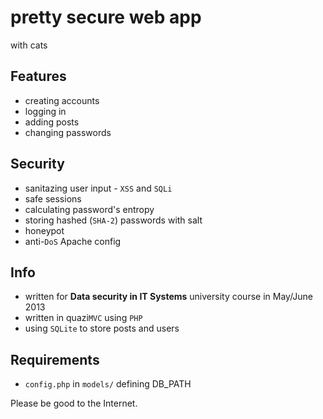 # pretty secure web app

with cats

## Features

* creating accounts
* logging in 
* adding posts
* changing passwords

## Security
* sanitazing user input - `XSS` and `SQLi`
* safe sessions
* calculating password's entropy
* storing hashed (`SHA-2`) passwords with salt
* honeypot
* anti-`DoS` Apache config

## Info

* written for **Data security in IT Systems** university course in May/June 2013
* written in quazi`MVC` using `PHP`
* using `SQLite` to store posts and users

## Requirements

* `config.php` in `models/` defining DB_PATH

Please be good to the Internet.
